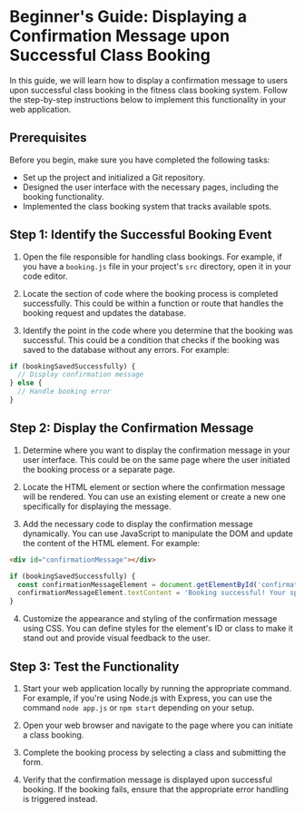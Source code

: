 # Beginner's Guide: Displaying a Confirmation Message upon Successful Class Booking

In this guide, we will learn how to display a confirmation message to users upon successful class booking in the fitness class booking system. Follow the step-by-step instructions below to implement this functionality in your web application.

## Prerequisites
Before you begin, make sure you have completed the following tasks:
- Set up the project and initialized a Git repository.
- Designed the user interface with the necessary pages, including the booking functionality.
- Implemented the class booking system that tracks available spots.

## Step 1: Identify the Successful Booking Event
1. Open the file responsible for handling class bookings. For example, if you have a `booking.js` file in your project's `src` directory, open it in your code editor.

2. Locate the section of code where the booking process is completed successfully. This could be within a function or route that handles the booking request and updates the database.

3. Identify the point in the code where you determine that the booking was successful. This could be a condition that checks if the booking was saved to the database without any errors. For example:
```javascript
if (bookingSavedSuccessfully) {
  // Display confirmation message
} else {
  // Handle booking error
}
```

## Step 2: Display the Confirmation Message
1. Determine where you want to display the confirmation message in your user interface. This could be on the same page where the user initiated the booking process or a separate page.

2. Locate the HTML element or section where the confirmation message will be rendered. You can use an existing element or create a new one specifically for displaying the message.

3. Add the necessary code to display the confirmation message dynamically. You can use JavaScript to manipulate the DOM and update the content of the HTML element. For example:
```html
<div id="confirmationMessage"></div>
```
```javascript
if (bookingSavedSuccessfully) {
  const confirmationMessageElement = document.getElementById('confirmationMessage');
  confirmationMessageElement.textContent = 'Booking successful! Your spot has been reserved.';
}
```

4. Customize the appearance and styling of the confirmation message using CSS. You can define styles for the element's ID or class to make it stand out and provide visual feedback to the user.

## Step 3: Test the Functionality
1. Start your web application locally by running the appropriate command. For example, if you're using Node.js with Express, you can use the command `node app.js` or `npm start` depending on your setup.

2. Open your web browser and navigate to the page where you can initiate a class booking.

3. Complete the booking process by selecting a class and submitting the form.

4. Verify that the confirmation message is displayed upon successful booking. If the booking fails, ensure that the appropriate error handling is triggered instead.

